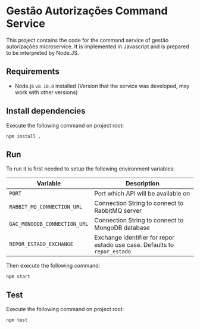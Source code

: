 # Gestão Autorizações Command Service

This project contains the code for the command service of gestão autorizações microservice. It is implemented in Javascript and is prepared to be interpreted by Node.JS.

## Requirements

- Node.js `v8.10.0` installed (Version that the service was developed, may work with other versions)

## Install dependencies

Execute the following command on project root:

```
npm install .
```

## Run

To run it is first needed to setup the following environment variables:

|Variable|Description|
|--------|-----------|
|`PORT`|Port which API will be available on|
|`RABBIT_MQ_CONNECTION_URL`|Connection String to connect to RabbitMQ server|
|`GAC_MONGODB_CONNECTION_URL`|Connection String to connect to MongoDB database|
|`REPOR_ESTADO_EXCHANGE`|Exchange identifier for repor estado use case. Defaults to `repor_estado`|

Then execute the following command:

```
npm start
```

## Test

Execute the following command on project root:

```
npm test
```